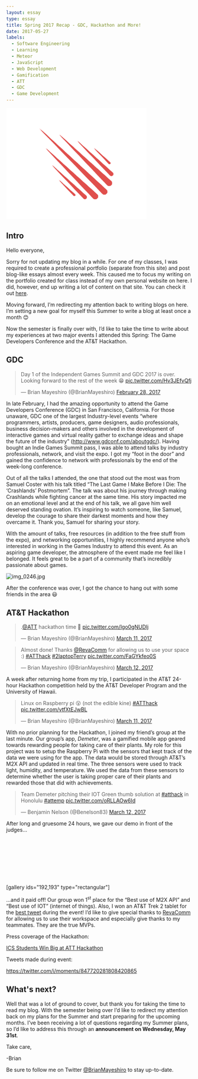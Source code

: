 ```yaml
---
layout: essay
type: essay
title: Spring 2017 Recap - GDC, Hackathon and More!
date: 2017-05-27
labels:
  - Software Engineering
  - Learning
  - Meteor
  - JavaScript
  - Web Development
  - Gamification
  - ATT
  - GDC
  - Game Development
---
```

<img class="ui medium centered image" src="../images/meteor.png">

## Intro
Hello everyone,

Sorry for not updating my blog in a while. For one of my classes, I was required to create a professional portfolio (separate from this site) and post blog-like essays almost every week. This caused me to focus my writing on the portfolio created for class instead of my own personal website on here. I did, however, end up writing a lot of content on that site. You can check it out [here](http://brianmayeshiro.github.io).

Moving forward, I’m redirecting my attention back to writing blogs on here. I’m setting a new goal for myself this Summer to write a blog at least once a month 😊

Now the semester is finally over with, I’d like to take the time to write about my experiences at two major events I attended this Spring: The Game Developers Conference and the AT&T Hackathon.
## GDC
<blockquote class="twitter-tweet" data-lang="en"><p lang="en" dir="ltr">Day 1 of the Independent Games Summit and GDC 2017 is over. Looking forward to the rest of the week 😁 <a href="https://t.co/Hv3JEfvQfj">pic.twitter.com/Hv3JEfvQfj</a></p>&mdash; Brian Mayeshiro (@BrianMayeshiro) <a href="https://twitter.com/BrianMayeshiro/status/836411497425186816?ref_src=twsrc%5Etfw">February 28, 2017</a></blockquote>

In late February, I had the amazing opportunity to attend the Game Developers Conference (GDC) in San Francisco, California. For those unaware, GDC one of the largest Industry-level events “where programmers, artists, producers, game designers, audio professionals, business decision-makers and others involved in the development of interactive games and virtual reality gather to exchange ideas and shape the future of the industry” (http://www.gdconf.com/aboutgdc/). Having bought an Indie Games Summit pass, I was able to attend talks by industry professionals, network, and visit the expo. I got my “foot in the door” and gained the confidence to network with professionals by the end of the week-long conference.

<div class="ui embed" data-source="youtube" data-id="LQHtOg46eOw" >
</div>

Out of all the talks I attended, the one that stood out the most was from Samuel Coster with his talk titled “The Last Game I Make Before I Die: The ‘Crashlands’ Postmortem”. The talk was about his journey through making Crashlands while fighting cancer at the same time. His story impacted me on an emotional level and at the end of his talk, we all gave him well deserved standing ovation. It’s inspiring to watch someone, like Samuel, develop the courage to share their darkest moments and how they overcame it. Thank you, Samuel for sharing your story.

With the amount of talks, free resources (in addition to the free stuff from the expo), and networking opportunities, I highly recommend anyone who’s interested in working in the Games Industry to attend this event. As an aspiring game developer, the atmosphere of the event made me feel like I belonged. It feels great to be a part of a community that’s incredibly passionate about games.

<img class="ui medium centered image" src="https://brianmayeshiro.files.wordpress.com/2017/05/img_0246-e1495926664568.jpg" alt="img_0246.jpg" width="312" height="417" />

After the conference was over, I got the chance to hang out with some friends in the area 😃
## AT&T Hackathon
<blockquote class="twitter-tweet" data-lang="en"><p lang="en" dir="ltr">.<a href="https://twitter.com/ATT?ref_src=twsrc%5Etfw">@ATT</a> hackathon time 😬 <a href="https://t.co/lgo0gNUDlj">pic.twitter.com/lgo0gNUDlj</a></p>&mdash; Brian Mayeshiro (@BrianMayeshiro) <a href="https://twitter.com/BrianMayeshiro/status/840410618792370176?ref_src=twsrc%5Etfw">March 11, 2017</a></blockquote>


<blockquote class="twitter-tweet" data-lang="en"><p lang="en" dir="ltr">Almost done! Thanks <a href="https://twitter.com/RevaComm?ref_src=twsrc%5Etfw">@RevaComm</a> for allowing us to use your space :) <a href="https://twitter.com/hashtag/ATThack?src=hash&amp;ref_src=twsrc%5Etfw">#ATThack</a> <a href="https://twitter.com/hashtag/2laptopTerry?src=hash&amp;ref_src=twsrc%5Etfw">#2laptopTerry</a> <a href="https://t.co/FaGYkfeo0S">pic.twitter.com/FaGYkfeo0S</a></p>&mdash; Brian Mayeshiro (@BrianMayeshiro) <a href="https://twitter.com/BrianMayeshiro/status/840744932826525696?ref_src=twsrc%5Etfw">March 12, 2017</a></blockquote>

A week after returning home from my trip, I participated in the AT&T 24-hour Hackathon competition held by the AT&T Developer Program and the University of Hawaii.

<blockquote class="twitter-tweet" data-lang="en"><p lang="en" dir="ltr">Linux on Raspberry pi 😮 (not the edible kine) <a href="https://twitter.com/hashtag/ATThack?src=hash&amp;ref_src=twsrc%5Etfw">#ATThack</a> <a href="https://t.co/vtfXtEJwBL">pic.twitter.com/vtfXtEJwBL</a></p>&mdash; Brian Mayeshiro (@BrianMayeshiro) <a href="https://twitter.com/BrianMayeshiro/status/840463119130411008?ref_src=twsrc%5Etfw">March 11, 2017</a></blockquote>

With no prior planning for the Hackathon, I joined my friend’s group at the last minute. Our group’s app, <em>Demeter</em>, was a gamified mobile app geared towards rewarding people for taking care of their plants. My role for this project was to setup the Raspberry Pi with the sensors that kept track of the data we were using for the app. The data would be stored through AT&T’s M2X API and updated in real time. The three sensors were used to track light, humidity, and temperature. We used the data from these sensors to determine whether the user is taking proper care of their plants and rewarded those that did with achievements.

<blockquote class="twitter-tweet" data-lang="en"><p lang="en" dir="ltr">Team Demeter pitching their IOT Green thumb solution at <a href="https://twitter.com/hashtag/atthack?src=hash&amp;ref_src=twsrc%5Etfw">#atthack</a> in Honolulu <a href="https://twitter.com/hashtag/attemp?src=hash&amp;ref_src=twsrc%5Etfw">#attemp</a> <a href="https://t.co/oRLLAOw6Id">pic.twitter.com/oRLLAOw6Id</a></p>&mdash; Benjamin Nelson (@Benelson83) <a href="https://twitter.com/Benelson83/status/840790739881611265?ref_src=twsrc%5Etfw">March 12, 2017</a></blockquote>

After long and gruesome 24 hours, we gave our demo in front of the judges…

 

 

 

 

[gallery ids="192,193" type="rectangular"]

…and it paid off! Our group won 1<sup>st</sup> place for the “Best use of M2X API” and “Best use of IOT” (internet of things). Also, I won an AT&T Trek 2 tablet for the <a href="https://twitter.com/BrianMayeshiro/status/840463119130411008" target="_blank" rel="noopener noreferrer">best tweet</a> during the event! I’d like to give special thanks to <a href="https://twitter.com/RevaComm">RevaComm</a> for allowing us to use their workspace and especially give thanks to my teammates. They are the true MVPs.

Press coverage of the Hackathon:

<a href="https://www.ics.hawaii.edu/2017/03/ics-students-win-big-at-att-hackathon/" target="_blank" rel="noopener noreferrer">ICS Students Win Big at ATT Hackathon</a>

Tweets made during event:

<a href="https://twitter.com/i/moments/847720281808420865" target="_blank" rel="noopener noreferrer">https://twitter.com/i/moments/847720281808420865</a>
## What's next?
Well that was a lot of ground to cover, but thank you for taking the time to read my blog. With the semester being over I’d like to redirect my attention back on my plans for the Summer and start preparing for the upcoming months. I’ve been receiving a lot of questions regarding my Summer plans, so I’d like to address this through an <strong>announcement on Wednesday, May 31st</strong>.

Take care,

-Brian

Be sure to follow me on Twitter <a href="https://twitter.com/BrianMayeshiro">@BrianMayeshiro</a> to stay up-to-date.
